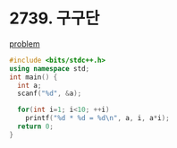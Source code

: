 # 2739. 구구단

[problem](https://www.acmicpc.net/problem/2739)

```cpp
#include <bits/stdc++.h> 
using namespace std;
int main() {
  int a; 
  scanf("%d", &a);

  for(int i=1; i<10; ++i) 
    printf("%d * %d = %d\n", a, i, a*i);
  return 0;
}
```
